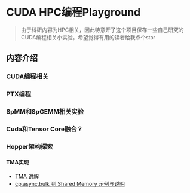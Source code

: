 # CUDA HPC编程Playground
> 由于科研内容为HPC相关，因此特意开了这个项目保存一些自己研究的CUDA编程相关小实验。希望觉得有用的读者给我点个star
## 内容介绍
### CUDA编程相关
### PTX编程
### SpMM和SpGEMM相关实验
### Cuda和Tensor Core融合？
### Hopper架构探索
#### TMA实现
- [TMA 讲解](tma/tma.md)
- [cp.async.bulk 到 Shared Memory 示例与说明](tma/test_cp.async.bulk/README.md)
